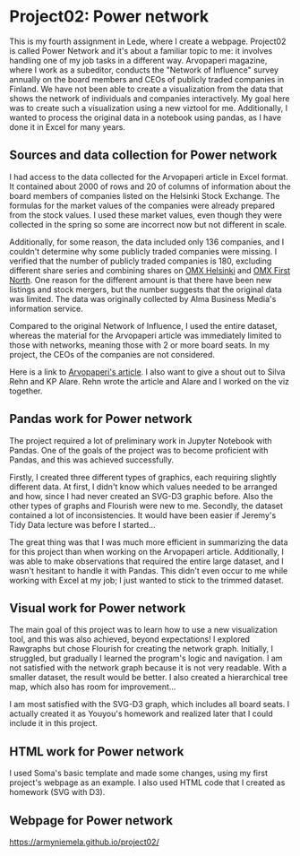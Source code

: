 # Project02: Power network
This is my fourth assignment in Lede, where I create a webpage. Project02 is called Power Network and it's about a familiar topic to me: it involves handling one of my job tasks in a different way. Arvopaperi magazine, where I work as a subeditor, conducts the "Network of Influence" survey annually on the board members and CEOs of publicly traded companies in Finland. We have not been able to create a visualization from the data that shows the network of individuals and companies interactively. My goal here was to create such a visualization using a new viztool for me. Additionally, I wanted to process the original data in a notebook using pandas, as I have done it in Excel for many years.

## Sources and data collection for Power network
I had access to the data collected for the Arvopaperi article in Excel format. It contained about 2000 of rows and 20 of columns of information about the board members of companies listed on the Helsinki Stock Exchange. The formulas for the market values of the companies were already prepared from the stock values. I used these market values, even though they were collected in the spring so some are incorrect now but not different in scale. 

Additionally, for some reason, the data included only 136 companies, and I couldn't determine why some publicly traded companies were missing. I verified that the number of publicly traded companies is 180, excluding different share series and combining shares on [OMX Helsinki](https://www.kauppalehti.fi/porssi/indeksit/OMXHPI) and [OMX First North](https://www.kauppalehti.fi/porssi/indeksit/FNFIEURPI). One reason for the different amount is that there have been new listings and stock mergers, but the number suggests that the original data was limited. The data was originally collected by Alma Business Media's information service.

Compared to the original Network of Influence, I used the entire dataset, whereas the material for the Arvopaperi article was immediately limited to those with networks, meaning those with 2 or more board seats. In my project, the CEOs of the companies are not considered.

Here is a link to [Arvopaperi's article](https://www.arvopaperi.fi/uutiset/tallainen-on-helsingin-porssin-vallan-verkosto-risto-murto-vahtii-viidesosaa-porssin-markkina-arvosta-arja-talma-47-7-miljardia-euroa/c48e0689-2410-4b32-8eb5-a84c53971bdb). I also want to give a shout out to Silva Rehn and KP Alare. Rehn wrote the article and Alare and I worked on the viz together.


## Pandas work for Power network
The project required a lot of preliminary work in Jupyter Notebook with Pandas. One of the goals of the project was to become proficient with Pandas, and this was achieved successfully.

Firstly, I created three different types of graphics, each requiring slightly different data. At first, I didn't know which values needed to be arranged and how, since I had never created an SVG-D3 graphic before. Also the other types of graphs and Flourish were new to me. Secondly, the dataset contained a lot of inconsistencies. It would have been easier if Jeremy's Tidy Data lecture was before I started... 

The great thing was that I was much more efficient in summarizing the data for this project than when working on the Arvopaperi article. Additionally, I was able to make observations that required the entire large dataset, and I wasn't hesitant to handle it with Pandas. This didn't even occur to me while working with Excel at my job; I just wanted to stick to the trimmed dataset.

## Visual work for Power network

The main goal of this project was to learn how to use a new visualization tool, and this was also achieved, beyond expectations! I explored Rawgraphs but chose Flourish for creating the network graph. Initially, I struggled, but gradually I learned the program's logic and navigation. I am not satisfied with the network graph because it is not very readable. With a smaller dataset, the result would be better. I also created a hierarchical tree map, which also has room for improvement...

I am most satisfied with the SVG-D3 graph, which includes all board seats. I actually created it as Youyou's homework and realized later that I could include it in this project.

## HTML work for Power network
I used Soma's basic template and made some changes, using my first project's webpage as an example. I also used HTML code that I created as homework (SVG with D3).

## Webpage for Power network

https://armyniemela.github.io/project02/
